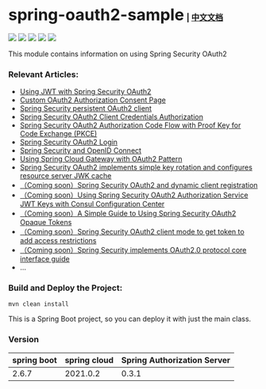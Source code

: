 ## <font size="6p">spring-oauth2-sample</font> <font size="3p">  | [中文文档](README.md)</font>

<p align="left">
	<a href="https://github.com/ReLive27/spring-security-oauth2-sample/stargazers"><img src="https://img.shields.io/github/stars/ReLive27/spring-security-oauth2-sample?style=flat-square&logo=GitHub"></a>
	<a href="https://github.com/ReLive27/spring-security-oauth2-sample/network/members"><img src="https://img.shields.io/github/forks/ReLive27/spring-security-oauth2-sample?style=flat-square&logo=GitHub"></a>
	<a href="https://github.com/ReLive27/spring-security-oauth2-sample/watchers"><img src="https://img.shields.io/github/watchers/ReLive27/spring-security-oauth2-sample?style=flat-square&logo=GitHub"></a>
	<a href="https://github.com/ReLive27/spring-security-oauth2-sample/issues"><img src="https://img.shields.io/github/issues/ReLive27/spring-security-oauth2-sample.svg?style=flat-square&logo=GitHub"></a>
	<a href="https://github.com/ReLive27/spring-security-oauth2-sample/blob/main/LICENSE"><img src="https://img.shields.io/github/license/ReLive27/spring-security-oauth2-sample.svg?style=flat-square"></a>
</p>
This module contains information on using Spring Security OAuth2

### Relevant Articles:

- [Using JWT with Spring Security OAuth2](https://relive27.github.io/2022/06/26/spring-security-oauth2-jwt/)
- [Custom OAuth2 Authorization Consent Page](https://relive27.github.io/2022/06/28/custom-oauth2-consent-page/)
- [Spring Security persistent OAuth2 client](https://relive27.github.io/2022/07/03/persisrence-oauth2-client/)
- [Spring Security OAuth2 Client Credentials Authorization](https://relive27.github.io/2022/07/09/oauth2-client-model/)
- [Spring Security OAuth2 Authorization Code Flow with Proof Key for Code Exchange (PKCE)](https://relive27.github.io/2022/07/17/oauth2-pkce/)
- [Spring Security OAuth2 Login](https://relive27.github.io/2022/07/25/oauth2-login/)
- [Spring Security and OpenID Connect](https://relive27.github.io/2022/08/01/springn-security-oidc/)
- [Using Spring Cloud Gateway with OAuth2 Pattern](https://relive27.github.io/2022/08/13/spring-gateway-oauth2/)
- [Spring Security OAuth2 implements simple key rotation and configures resource server JWK cache](https://relive27.github.io/2022/09/12/jwk-cache-and-rotate-key/)
- [（Coming soon）Spring Security OAuth2 and dynamic client registration]()
- [（Coming soon）Using Spring Security OAuth2 Authorization Service JWT Keys with Consul Configuration Center]()
- [（Coming soon）A Simple Guide to Using Spring Security OAuth2 Opaque Tokens]()
- [（Coming soon）Spring Security OAuth2 client mode to get token to add access restrictions]()
- [（Coming soon）Spring Security implements OAuth2.0 protocol core interface guide]()
- ...
### Build and Deploy the Project:

```
mvn clean install
```

This is a Spring Boot project, so you can deploy it with just the main class.

### Version

| spring boot   | spring cloud  | Spring Authorization Server  |
| ---------------- | ----------------- |----------------- |
| 2.6.7            | 2021.0.2          | 0.3.1            |

